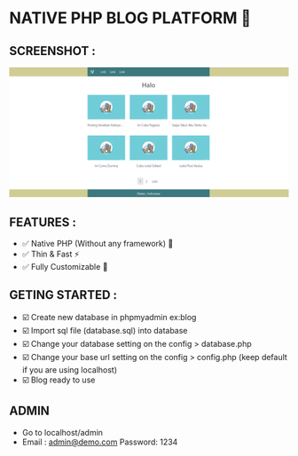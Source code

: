 # NATIVE PHP BLOG PLATFORM :elephant:
## SCREENSHOT :
![Homepage](/screenshoot/home.png?raw=true "Homepage")
## FEATURES :
- :white_check_mark: Native PHP (Without any framework) :baby_chick:
- :white_check_mark: Thin & Fast :zap:
- :white_check_mark: Fully Customizable :tada:
## GETING STARTED :
- :ballot_box_with_check: Create new database in phpmyadmin ex:blog
- :ballot_box_with_check: Import sql file (database.sql) into database
- :ballot_box_with_check: Change your database setting on the config > database.php
- :ballot_box_with_check: Change your base url setting on the config > config.php (keep default if you are using localhost)
- :ballot_box_with_check: Blog ready to use
## ADMIN
- Go to localhost/admin
- Email : admin@demo.com Password: 1234
